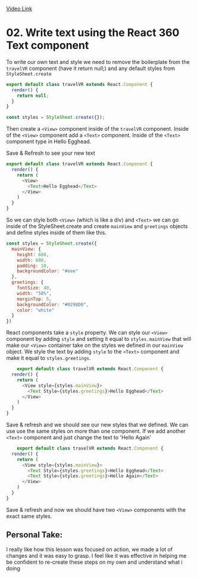 [Video Link](https://egghead.io/lessons/react-write-text-using-the-react-360-text-component)

# 02. Write text using the React 360 Text component

To write our own text and style we need to remove the boilerplate from the ```travelVR``` component (have it return null;) and any default styles from ```StyleSheet.create```


```javascript
export default class travelVR extends React.Component {
  render() {
    return null;
  }
}

const styles = StyleSheet.create({});
```

Then create a ```<View>``` component inside of the ```travelVR``` component. Inside of the ```<View>``` component add a ```<Text>``` component. Inside of the ```<Text>``` component type in Hello Egghead.

Save & Refresh to see your new text

```javascript
export default class travelVR extends React.Component {
  render() {
    return (
      <View>
        <Text>Hello Egghead</Text>
      </View>
    )
  }
}
```

So we can style both ```<View>``` (which is like a div) and ```<Text>``` we can go inside of the StyleSheet.create and create ```mainView``` and ```greetings``` objects and define styles inside of them like this.


```javascript
const styles = StyleSheet.create({
  mainView: {
    height: 600,
    width: 600,
    padding: 10,
    backgroundColor: "#eee"
  },
  greetings: {
    fontSize: 40,
    width: "50%",
    marginTop: 5,
    backgroundColor: "#0298D0",
    color: "white"
  }
})
```

React components take a ```style``` property. We can style our ```<View>``` component by adding ```style``` and setting it equal to ```styles.mainView``` that will make our ```<View>``` container take on the styles we defined in our ```mainView``` object. We style the text by adding ```style``` to the ```<Text>``` component and make it equal to ```styles.greetings```.

```javascript
	export default class travelVR extends React.Component {
  render() {
    return (
      <View style={styles.mainView}>
        <Text Style={styles.greetings}>Hello Egghead</Text>
      </View>
    )
  }
}
```

Save & refresh and we should see our new styles that we defined. We can use use the same styles on more than one component. If we add another ```<Text>``` component and just change the text to 'Hello Again' 

```javascript
	export default class travelVR extends React.Component {
  render() {
    return (
      <View style={styles.mainView}>
        <Text Style={styles.greetings}>Hello Egghead</Text>
        <Text Style={styles.greetings}>Hello Again</Text>
      </View>
    )
  }
}
```


Save & refresh and now we should have two ```<View>``` components with the exact same styles.


## Personal Take:
I really like how this lesson was focused on action, we made a lot of changes and it was easy to grasp. I feel like it was effective in helping me be confident to re-create these steps on my own and understand what i doing
